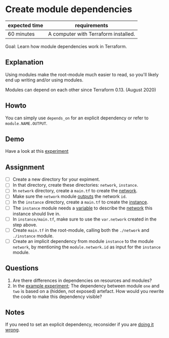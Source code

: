 # Create module dependencies

| expected time | requirements                                   |
|---------------|------------------------------------------------|
| 60 minutes    | A computer with Terraform installed.           |

Goal: Learn how module dependencies work in Terraform.

## Explanation

Using modules make the root-module much easier to read, so you'll likely end up writing and/or using modules.

Modules can depend on each other since Terraform 0.13. (August 2020)

## Howto

You can simply use `depends_on` for an explicit dependency or refer to `module.NAME.OUTPUT`.

## Demo

Have a look at this [experiment](https://github.com/robertdebock/terraform-module-dependencies)

## Assignment

- [ ] Create a new directory for your expiment.
- [ ] In that directory, create these directories: `network`, `instance`.
- [ ] In `network` directory, create a `main.tf` to create the [network](https://registry.terraform.io/providers/hashicorp/google/latest/docs/resources/compute_network).
- [ ] Make sure the `network` module [outputs](https://www.terraform.io/language/values/outputs) the network `id`.
- [ ] In the `instance` directory, create a `main.tf` to create the [instance](https://registry.terraform.io/providers/hashicorp/google/latest/docs/resources/compute_instance).
- [ ] The `instance` module needs a [variable](https://www.terraform.io/language/values/variables) to describe the [network](https://registry.terraform.io/providers/hashicorp/google/latest/docs/resources/compute_instance#network) this instance should live in.
- [ ] In `instance/main.tf`, make sure to use the `var.network` created in the step above.
- [ ] Create `main.tf` in the root-module, calling both the `./network` and `./instance` module.
- [ ] Create an implicit dependency from module `instance` to the module `network`, by mentioning the `module.network.id` as input for the `instance` module.

## Questions

1. Are there differences in dependencies on resources and modules?
2. In the [example experiment](https://github.com/robertdebock/terraform-module-dependencies); The dependency between module `one` and `two` is based on a (hidden, not exposed) artefact. How would you rewrite the code to make this dependency visible?
 
## Notes

If you need to set an explicit dependency, reconsider if you are [doing it wrong](https://cdn.quotesgram.com/img/23/91/2020555313-Boating_-you_re-doing-it-wrong.jpg).
